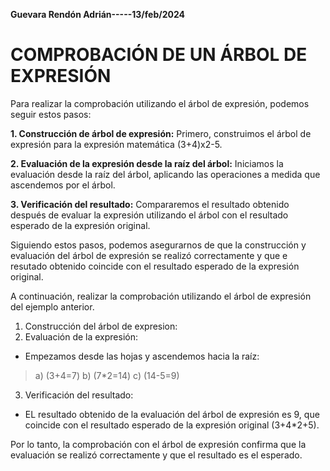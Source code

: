 **Guevara Rendón Adrián-----13/feb/2024**

# COMPROBACIÓN DE UN ÁRBOL DE EXPRESIÓN

Para realizar la comprobación utilizando el árbol de expresión, podemos seguir estos pasos:

__1. Construcción de árbol de expresión:__ Primero, construimos el árbol de expresión para la expresión matemática (3+4)x2-5.

__2. Evaluación de la expresión desde la raíz del árbol:__ Iniciamos la evaluación desde la raíz del árbol, aplicando las operaciones a medida que ascendemos por el árbol.

__3. Verificación del resultado:__ Compararemos el resultado obtenido después de evaluar la expresión utilizando el árbol con el resultado esperado de la expresión original. 

Siguiendo estos pasos, podemos asegurarnos de que la construcción y evaluación del árbol de expresión se realizó correctamente y que e resutado obtenido coincide con el resultado esperado de la expresión original.

A continuación, realizar la comprobación utilizando el árbol de expresión del ejemplo anterior.
1. Construcción del árbol de expresion:
2. Evaluación de la expresión:
- Empezamos desde las hojas y ascendemos hacia la raíz:
>a) (3+4=7)
>b) (7*2=14)
>c) (14-5=9)

3. Verificación del resultado:
- EL resultado obtenido de la evaluación del árbol de expresión es 9, que coincide con el resultado esperado de la expresión original (3+4*2+5).

Por lo tanto, la comprobación con el árbol de expresión confirma que la evaluación se realizó correctamente y que el resultado es el esperado.
